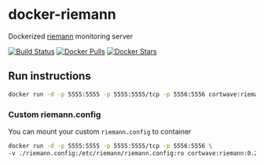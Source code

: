 # docker-riemann
Dockerized [riemann](https://riemann.io) monitoring server

[![Build Status](https://travis-ci.org/cortwave/docker-riemann.svg?branch=master)](https://travis-ci.org/cortwave/docker-riemann)
[![Docker Pulls](https://img.shields.io/docker/pulls/cortwave/riemann.svg)](https://hub.docker.com/r/cortwave/riemann)
[![Docker Stars](https://img.shields.io/docker/stars/cortwave/riemann.svg)](https://hub.docker.com/r/cortwave/riemann)

## Run instructions

```bash
docker run -d -p 5555:5555 -p 5555:5555/tcp -p 5556:5556 cortwave:riemann:0.2.12
```

### Custom riemann.config

You can mount your custom `riemann.config` to container

```bash
docker run -d -p 5555:5555 -p 5555:5555/tcp -p 5556:5556 \
-v ./riemann.config:/etc/riemann/riemann.config:ro cortwave:riemann:0.2.12
```
